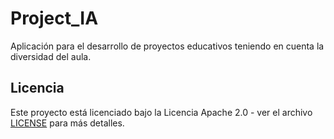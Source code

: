 # Project_IA
Aplicación para el desarrollo de proyectos educativos teniendo en cuenta la diversidad del aula. 

## Licencia
Este proyecto está licenciado bajo la Licencia Apache 2.0 - ver el archivo [LICENSE](LICENSE) para más detalles.
